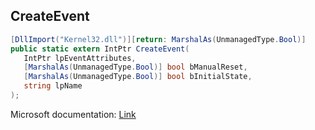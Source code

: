 ## CreateEvent

```csharp
[DllImport("Kernel32.dll")][return: MarshalAs(UnmanagedType.Bool)]
public static extern IntPtr CreateEvent(
   IntPtr lpEventAttributes,
   [MarshalAs(UnmanagedType.Bool)] bool bManualReset,
   [MarshalAs(UnmanagedType.Bool)] bool bInitialState,
   string lpName
);
```

Microsoft documentation: [Link](https://docs.microsoft.com/en-us/windows/win32/api/synchapi/nf-synchapi-createeventw)
